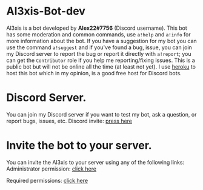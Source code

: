 # Al3xis-Bot-dev

Al3xis is a bot developed by **Alex22#7756** (Discord username). This bot has some moderation and common commands, use `a!help` and `a!info` for more information about the bot.
If you have a suggestion for my bot you can use the command `a!suggest` and if you've found a bug, issue, you can join my Discord server to report the bug or report it directly with `a!report`; you can get the `Contributor` role if you help me reporting/fixing issues.
This is a public bot but will not be online all the time (at least not yet).
I use [heroku](https://www.heroku.com/) to host this bot which in my opinion, is a good free host for Discord bots.


# Discord Server.
You can join my Discord server if you want to test my bot, ask a question, or report bugs, issues, etc.
Discord invite: [press here](https://discord.gg/AAJPHqNXUy)

# Invite the bot to your server.
You can invite the Al3xis to your server using any of the following links:
Administrator permission: [click here](https://discord.com/oauth2/authorize?client_id=768309916112650321&scope=bot&permissions=8)

Required permissions: [click here](https://discord.com/oauth2/authorize?client_id=768309916112650321&scope=bot&permissions=2147479543)
